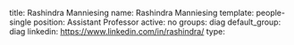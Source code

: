 title: Rashindra Manniesing
name: Rashindra Manniesing
template: people-single
position: Assistant Professor
active: no
groups: diag
default_group: diag
linkedin: https://www.linkedin.com/in/rashindra/
type:

